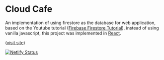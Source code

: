 # Cloud Cafe

An implementation of using firestore as the database for web application, based on the Youtube tutorial ([Firebase Firestore Tutorial](https://youtube.com/playlist?list=PL4cUxeGkcC9itfjle0ji1xOZ2cjRGY_WB&si=LPLePDg-iDtougr-)), instead of using vanilla javascript, this project was implemented in [React](https://react.dev).

([visit site](https://wzh-cloudcafe.netlify.app))

[![Netlify Status](https://api.netlify.com/api/v1/badges/ee7620ab-6368-44d6-8977-86b6820f1dc4/deploy-status)](https://app.netlify.com/sites/aesthetic-bienenstitch-b610e2/deploys)
